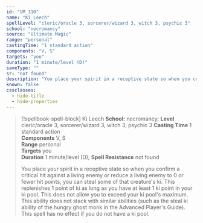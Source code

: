 ```yaml
---
id: "UM_110"
name: "Ki Leech"
spellLevel: "cleric/oracle 3, sorcerer/wizard 3, witch 3, psychic 3"
school: "necromancy"
source: "Ultimate Magic"
range: "personal"
castingTime: "1 standard action"
components: "V, S"
targets: "you"
duration: "1 minute/level (D)"
saveType: ""
sr: "not found"
description: "You place your spirit in a receptive state so when you confirm a critical hit against a living enemy or reduce a living enemy to 0 or fewer hit points, you can steal some of that creature's ki. This replenishes 1 point of ki as long as you have at least 1 ki point in your ki pool. This does not allow you to exceed your ki pool's maximum. This ability does not stack with similar abilities (such as the steal ki ability of the hungry ghost monk in the Advanced Player's Guide).  This spell has no effect if you do not have a ki pool."
known: false
cssclasses:
  - hide-title
  - hide-properties
---
```


> [!spellbook-spell-block] Ki Leech
> **School:** necromancy; **Level** cleric/oracle 3, sorcerer/wizard 3, witch 3, psychic 3
> **Casting Time** 1 standard action  
> **Components** V, S  
> **Range** personal  
> **Targets** you  
> **Duration** 1 minute/level (D); **Spell Resistance** not found
> 
> You place your spirit in a receptive state so when you confirm a critical hit against a living enemy or reduce a living enemy to 0 or fewer hit points, you can steal some of that creature's ki. This replenishes 1 point of ki as long as you have at least 1 ki point in your ki pool. This does not allow you to exceed your ki pool's maximum. This ability does not stack with similar abilities (such as the steal ki ability of the hungry ghost monk in the Advanced Player's Guide).  This spell has no effect if you do not have a ki pool.